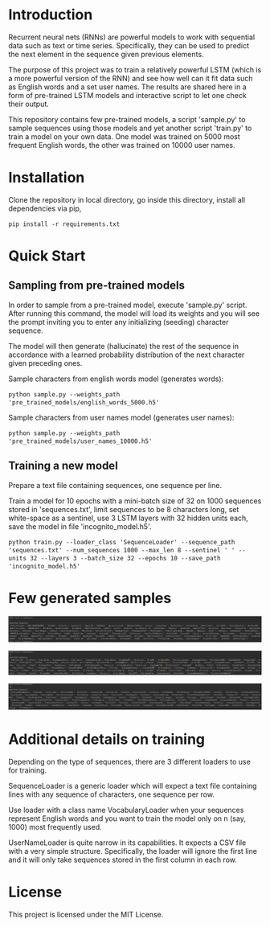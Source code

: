 # Introduction
Recurrent neural nets (RNNs) are powerful models to work with sequential 
data such as text or time series. Specifically, they can be used to 
predict the next element in the sequence given previous elements.

The purpose of this project was to train a relatively powerful LSTM 
(which is a more powerful version of the RNN) and see how well can 
it fit data such as English words and a set user names. The results 
are shared here in a form of pre-trained LSTM models and interactive 
script to let one check their output.

This repository contains few pre-trained models, a script 'sample.py' 
to sample sequences using those models and yet another script 'train.py' 
to train a model on your own data. One model was trained on 5000 most 
frequent English words, the other was trained on 10000 user names.

# Installation

Clone the repository in local directory, go inside this directory, 
install all dependencies via pip,

```
pip install -r requirements.txt
```

# Quick Start

## Sampling from pre-trained models

In order to sample from a pre-trained model, execute 'sample.py' script.
After running this command, the model will load its weights and you will 
see the prompt inviting you to enter any initializing (seeding) character 
sequence.

The model will then generate (hallucinate) the rest of the 
sequence in accordance with a learned probability distribution of the 
next character given preceding ones.

Sample characters from english words model (generates words):
```
python sample.py --weights_path 'pre_trained_models/english_words_5000.h5'
```

Sample characters from user names model (generates user names):
```
python sample.py --weights_path 'pre_trained_models/user_names_10000.h5'
```

## Training a new model

Prepare a text file containing sequences, one sequence per line.

Train a model for 10 epochs with a mini-batch size of 32 on 1000 
sequences stored in 'sequences.txt', limit sequences to be 8 characters 
long, set white-space as a sentinel, use 3 LSTM layers with 32 hidden 
units each, save the model in file 'incognito_model.h5'.
```
python train.py --loader_class 'SequenceLoader' --sequence_path 'sequences.txt' --num_sequences 1000 --max_len 8 --sentinel ' ' --units 32 --layers 3 --batch_size 32 --epochs 10 --save_path 'incognito_model.h5'
```

# Few generated samples

![alt text](sampled1.png "Batch of generated sequences starting with 'A'")

![alt text](sampled2.png "Batch of generated sequences starting with 'Al'")

![alt text](sampled3.png "Batch of generated sequences starting with 'Sta'")

# Additional details on training

Depending on the type of sequences, there are 3 different loaders to use
for training.

SequenceLoader is a generic loader which will expect a text file 
containing lines with any sequence of characters, one sequence per row. 

Use loader with a class name VocabularyLoader when your sequences 
represent English words and you want to train the model only on n 
(say, 1000) most frequently used.

UserNameLoader is quite narrow in its capabilities. It expects a 
CSV file with a very simple structure. Specifically, the loader will 
ignore the first line and it will only take sequences stored in the 
first column in each row.

# License
This project is licensed under the MIT License.

